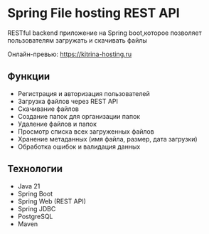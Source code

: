 # Spring File hosting REST API

RESTful backend приложение на Spring boot,которое позволяет пользователям загружать и скачивать файлы

Онлайн-превью: https://kitrina-hosting.ru

## Функции

- Регистрация и авторизация пользователей
- Загрузка файлов через REST API
- Скачивание файлов
- Создание папок для организации папок
- Удаление файлов и папок
- Просмотр списка всех загруженных файлов
- Хранение метаданных (имя файла, размер, дата загрузки)
- Обработка ошибок и валидация данных

## Технологии

- Java 21
- Spring Boot
- Spring Web (REST API)
- Spring JDBC
- PostgreSQL
- Maven
